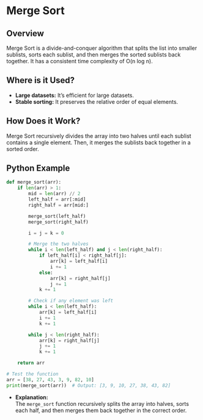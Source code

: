 # **Merge Sort**

## **Overview**

Merge Sort is a divide-and-conquer algorithm that splits the list into smaller sublists, sorts each sublist, and then merges the sorted sublists back together. It has a consistent time complexity of O(n log n).

## **Where is it Used?**

- **Large datasets:** It’s efficient for large datasets.
- **Stable sorting:** It preserves the relative order of equal elements.

## **How Does it Work?**

Merge Sort recursively divides the array into two halves until each sublist contains a single element. Then, it merges the sublists back together in a sorted order.

## **Python Example**

```python
def merge_sort(arr):
    if len(arr) > 1:
        mid = len(arr) // 2
        left_half = arr[:mid]
        right_half = arr[mid:]

        merge_sort(left_half)
        merge_sort(right_half)

        i = j = k = 0

        # Merge the two halves
        while i < len(left_half) and j < len(right_half):
            if left_half[i] < right_half[j]:
                arr[k] = left_half[i]
                i += 1
            else:
                arr[k] = right_half[j]
                j += 1
            k += 1

        # Check if any element was left
        while i < len(left_half):
            arr[k] = left_half[i]
            i += 1
            k += 1

        while j < len(right_half):
            arr[k] = right_half[j]
            j += 1
            k += 1

    return arr

# Test the function
arr = [38, 27, 43, 3, 9, 82, 10]
print(merge_sort(arr))  # Output: [3, 9, 10, 27, 38, 43, 82]
```

- **Explanation:**  
  The `merge_sort` function recursively splits the array into halves, sorts each half, and then merges them back together in the correct order.

